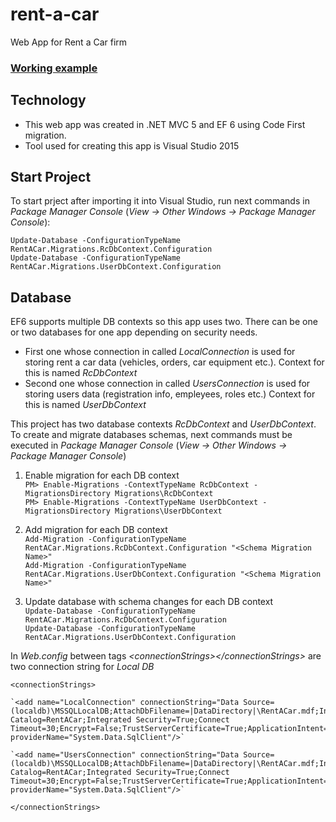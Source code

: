 # rent-a-car
Web App for Rent a Car firm

### [Working example](https://robi-web.ddns.net/)

## Technology

 - This web app was created in .NET MVC 5 and EF 6 using Code First migration.
 - Tool used for creating this app is Visual Studio 2015
 
## Start Project

To start prject after importing it into Visual Studio, run next commands in *Package Manager Console* (*View -> Other Windows -> Package Manager Console*):

`Update-Database -ConfigurationTypeName RentACar.Migrations.RcDbContext.Configuration`<br/>
`Update-Database -ConfigurationTypeName RentACar.Migrations.UserDbContext.Configuration`<br/>

## Database

EF6 supports multiple DB contexts so this app uses two. There can be one or two databases for one app depending on security needs. 
 - First one whose connection in called *LocalConnection* is used for storing rent a car data (vehicles, orders, car equipment etc.). Context for this is named *RcDbContext*
 - Second one whose connection in called *UsersConnection* is used for storing users data (registration info, empleyees, roles etc.)
  Context for this is named *UserDbContext*
 
 This project has two database contexts *RcDbContext* and *UserDbContext*. To create and migrate databases schemas, next commands must be executed in *Package Manager Console* (*View -> Other Windows -> Package Manager Console*)
 
 1. Enable migration for each DB context <br/>
`PM> Enable-Migrations -ContextTypeName RcDbContext -MigrationsDirectory Migrations\RcDbContext` <br/>
`PM> Enable-Migrations -ContextTypeName UserDbContext -MigrationsDirectory Migrations\UserDbContext` <br/>

2. Add migration for each DB context <br/>
`Add-Migration -ConfigurationTypeName RentACar.Migrations.RcDbContext.Configuration "<Schema Migration Name>"`<br/>
`Add-Migration -ConfigurationTypeName RentACar.Migrations.UserDbContext.Configuration "<Schema Migration Name>"`<br/>

3. Update database with schema changes for each DB context <br/>
`Update-Database -ConfigurationTypeName RentACar.Migrations.RcDbContext.Configuration`<br/>
`Update-Database -ConfigurationTypeName RentACar.Migrations.UserDbContext.Configuration`<br/>

In _Web.config_ between tags *\<connectionStrings>\</connectionStrings>* are two connection string for *Local DB*

`<connectionStrings>`<br/> 

    `<add name="LocalConnection" connectionString="Data Source=(localdb)\MSSQLLocalDB;AttachDbFilename=|DataDirectory|\RentACar.mdf;Initial Catalog=RentACar;Integrated Security=True;Connect Timeout=30;Encrypt=False;TrustServerCertificate=True;ApplicationIntent=ReadWrite;MultiSubnetFailover=False" providerName="System.Data.SqlClient"/>`

    `<add name="UsersConnection" connectionString="Data Source=(localdb)\MSSQLLocalDB;AttachDbFilename=|DataDirectory|\RentACar.mdf;Initial Catalog=RentACar;Integrated Security=True;Connect Timeout=30;Encrypt=False;TrustServerCertificate=True;ApplicationIntent=ReadWrite;MultiSubnetFailover=False" providerName="System.Data.SqlClient"/>`
 
`</connectionStrings>`

